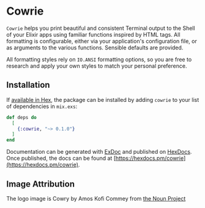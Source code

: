 # Cowrie

`Cowrie` helps you print beautiful and consistent Terminal output to the Shell
of your Elixir apps using familiar functions inspired by HTML tags. All formatting 
is configurable, either via your application's configuration file, or as arguments 
to the various functions. Sensible defaults are provided.

All formatting styles rely on `IO.ANSI` formatting options, so you are free to
research and apply your own styles to match your personal preference.


## Installation

If [available in Hex](https://hex.pm/docs/publish), the package can be installed
by adding `cowrie` to your list of dependencies in `mix.exs`:

```elixir
def deps do
  [
    {:cowrie, "~> 0.1.0"}
  ]
end
```

Documentation can be generated with [ExDoc](https://github.com/elixir-lang/ex_doc)
and published on [HexDocs](https://hexdocs.pm). Once published, the docs can
be found at [https://hexdocs.pm/cowrie](https://hexdocs.pm/cowrie).

## Image Attribution

The logo image is Cowry by Amos Kofi Commey from [the Noun Project](https://thenounproject.com/)
